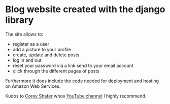# Blog website created with the django library
The site allows to:
- register as a user
- add a picture to your profile
- create, update and delete posts
- log in and out
- reset your password via a link send to your email account
- click through the different pages of posts

Furthermore it does include the code needed for deployment and hosting on Amazon Web Services.

Kudos to [Corey Shafer](https://coreyms.com) whos [YouTube channel](https://www.youtube.com/user/schafer5) I highly recommend.
